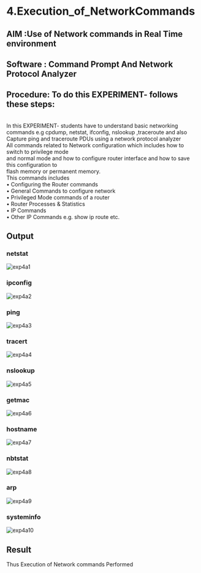 # 4.Execution_of_NetworkCommands
## AIM :Use of Network commands in Real Time environment
## Software : Command Prompt And Network Protocol Analyzer
## Procedure: To do this EXPERIMENT- follows these steps:
<BR>
In this EXPERIMENT- students have to understand basic networking commands e.g cpdump, netstat, ifconfig, nslookup ,traceroute and also Capture ping and traceroute PDUs using a network protocol analyzer 
<BR>
All commands related to Network configuration which includes how to switch to privilege mode
<BR>
and normal mode and how to configure router interface and how to save this configuration to
<BR>
flash memory or permanent memory.
<BR>
This commands includes
<BR>
• Configuring the Router commands
<BR>
• General Commands to configure network
<BR>
• Privileged Mode commands of a router 
<BR>
• Router Processes & Statistics
<BR>
• IP Commands
<BR>
• Other IP Commands e.g. show ip route etc.
<BR>

## Output
### netstat
![exp4a1](https://github.com/user-attachments/assets/1d13bdd0-94c6-4cd5-9bd9-93c901720a40)

### ipconfig
![exp4a2](https://github.com/user-attachments/assets/3e3d4761-5b60-4f18-92ea-f5820a96b4bf)

### ping
![exp4a3](https://github.com/user-attachments/assets/6907d4ea-fe3f-48ec-8f5f-c116b8cf3345)

### tracert
![exp4a4](https://github.com/user-attachments/assets/03f1cafe-0538-460b-80fd-3b4f50bbd85e)

### nslookup
![exp4a5](https://github.com/user-attachments/assets/3fe729f9-10a5-468d-a388-fe9ce19936e4)

### getmac
![exp4a6](https://github.com/user-attachments/assets/1f32bb90-351a-4ac4-bc5d-69d4aa882175)

### hostname
![exp4a7](https://github.com/user-attachments/assets/c7b4ce97-3630-4aaa-8ef3-fff6011a9c2e)

### nbtstat
![exp4a8](https://github.com/user-attachments/assets/70b28926-4bf0-4d4a-8f8e-789afbbf3e25)

### arp
![exp4a9](https://github.com/user-attachments/assets/26357aae-09d8-436a-b5aa-610519284f3a)

### systeminfo
![exp4a10](https://github.com/user-attachments/assets/35f362f5-080a-47f6-82ee-f6ec4248850f)

## Result
Thus Execution of Network commands Performed 
